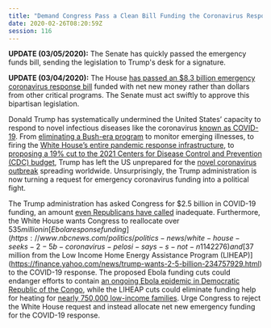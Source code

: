 ```yaml
---
title: "Demand Congress Pass a Clean Bill Funding the Coronavirus Response - Passed House and Senate"
date: 2020-02-26T08:20:59Z
session: 116
---
```

**UPDATE (03/05/2020):** The Senate has quickly passed the emergency funds bill, sending the legislation to Trump's desk for a signature.

**UPDATE (03/04/2020):** The House [has passed an $8.3 billion emergency coronavirus response bill](https://www.washingtonpost.com/us-policy/2020/03/04/congress-coronavirus-emergency-spending/) funded with net new money rather than dollars from other critical programs. The Senate must act swiftly to approve this bipartisan legislation.

Donald Trump has systematically undermined the United States’ capacity to respond to novel infectious diseases like the coronavirus [known as COVID-19](https://www.cdc.gov/coronavirus/2019-ncov/about/index.html). From [eliminating a Bush-era program](https://www.vox.com/future-perfect/2019/10/29/20936921/usaid-predict-pandemic-preparedness) to monitor emerging illnesses, to firing the [White House’s entire pandemic response infrastructure](https://foreignpolicy.com/2020/01/31/coronavirus-china-trump-united-states-public-health-emergency-response/), to [proposing a 19% cut to the 2021 Centers for Disease Control and Prevention (CDC) budget](https://arstechnica.com/science/2020/02/amid-coronavirus-outbreak-trump-proposes-slashing-cdc-budget/), Trump has left the US unprepared for the [novel coronavirus outbreak](https://www.cnbc.com/2020/02/25/coronavirus-who-warns-virus-will-be-literally-knocking-at-the-door.html) spreading worldwide. Unsurprisingly, the Trump administration is now turning a request for emergency coronavirus funding into a political fight. 

The Trump administration has asked Congress for $2.5 billion in COVID-19 funding, an amount [even Republicans have called](https://thehill.com/policy/healthcare/484515-gop-senator-worries-trump-administration-is-lowballing-coronavirus-funding) inadequate. Furthermore, the White House wants Congress to reallocate over $535 million in [Ebola response funding](https://www.nbcnews.com/politics/politics-news/white-house-seeks-2-5b-coronavirus-pelosi-says-s-not-n1142276) and [$37 million from the Low Income Home Energy Assistance Program (LIHEAP)](https://finance.yahoo.com/news/trump-wants-2-5-billion-234757929.html) to the COVID-19 response. The proposed Ebola funding cuts could endanger efforts to contain [an ongoing Ebola epidemic in Democratic Republic of the Congo](https://www.voanews.com/africa/who-warns-it-running-out-money-tackle-ebola-epidemic-drc), while the LIHEAP cuts could eliminate funding help for heating for [nearly 750,000 low-income families](https://www.washingtonpost.com/opinions/2020/02/25/behind-our-sluggish-response-coronavirus-an-unnecessary-battle-over-funding/). Urge Congress to reject the White House request and instead allocate net new emergency funding for the COVID-19 response. 
